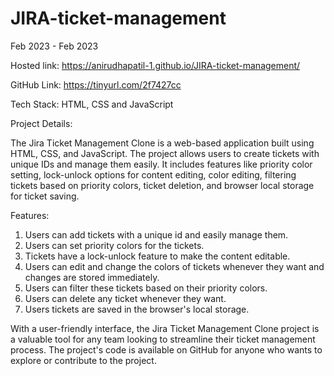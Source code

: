 # JIRA-ticket-management
Feb 2023 - Feb 2023

Hosted link: https://anirudhapatil-1.github.io/JIRA-ticket-management/

GitHub Link: https://tinyurl.com/2f7427cc

Tech Stack: HTML, CSS and JavaScript

Project Details:

The Jira Ticket Management Clone is a web-based application built using HTML, CSS, and JavaScript. The project allows users to create tickets with unique IDs and manage them easily. It includes features like priority color setting, lock-unlock options for content editing, color editing, filtering tickets based on priority colors, ticket deletion, and browser local storage for ticket saving.

Features:

1. Users can add tickets with a unique id and easily manage them.
2. Users can set priority colors for the tickets.
3. Tickets have a lock-unlock feature to make the content editable.
4. Users can edit and change the colors of tickets whenever they want and 
 changes are stored immediately.
5. Users can filter these tickets based on their priority colors.
6. Users can delete any ticket whenever they want.
7. Users tickets are saved in the browser's local storage.

With a user-friendly interface, the Jira Ticket Management Clone project is a valuable tool for any team looking to streamline their ticket management process. The project's code is available on GitHub for anyone who wants to explore or contribute to the project.
